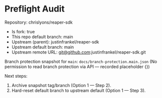 # Preflight Audit

Repository: chrislyons/reaper-sdk
- Is fork: true
- This repo default branch: main
- Upstream (parent): justinfrankel/reaper-sdk
- Upstream default branch: main
- Upstream remote URL: git@github.com:justinfrankel/reaper-sdk.git

Branch protection snapshot for `main`: `docs/branch-protection.main.json` (No permission to read branch protection via API — recorded placeholder {})

Next steps:
1) Archive snapshot tag/branch (Option 1 — Step 2).
2) Hard-reset default branch to upstream default (Option 1 — Step 3).

